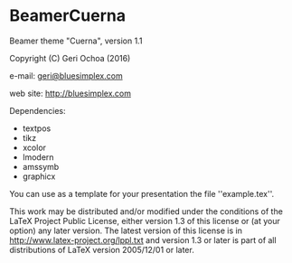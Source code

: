 BeamerCuerna
============

Beamer theme "Cuerna", version 1.1

Copyright (C) Geri Ochoa  (2016)

e-mail: geri@bluesimplex.com

web site: http://bluesimplex.com

Dependencies:
   - textpos
   - tikz
   - xcolor
   - lmodern
   - amssymb
   - graphicx


You can use as a template for your presentation the file ''example.tex''.

This work may be distributed and/or modified under the conditions of the LaTeX
Project Public License, either version 1.3 of this license or (at your option)
any later version. The latest version of this license is in
http://www.latex-project.org/lppl.txt and version 1.3 or later is part of all
distributions of LaTeX version 2005/12/01 or later.



